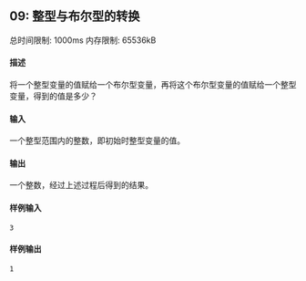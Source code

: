 ﻿## 09: 整型与布尔型的转换
总时间限制: 1000ms     内存限制: 65536kB

#### 描述

将一个整型变量的值赋给一个布尔型变量，再将这个布尔型变量的值赋给一个整型变量，得到的值是多少？

#### 输入

一个整型范围内的整数，即初始时整型变量的值。

#### 输出

一个整数，经过上述过程后得到的结果。

#### 样例输入

	3

#### 样例输出

    1


